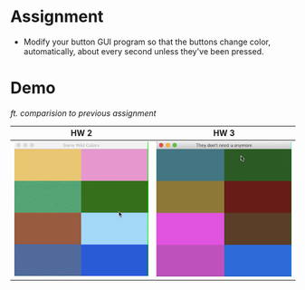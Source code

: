 # Assignment
- Modify your button GUI program so that the buttons change color, automatically, about every second unless they've been pressed.

# Demo
*ft. comparision to previous assignment*

| HW 2 | HW 3 |
| :-: | :-: |
| ![demo2](https://github.com/mkarroqe/Java-CS3913/blob/master/HW2_Buttons/demo.gif?raw=true) | ![demo3](demo.gif) | 

